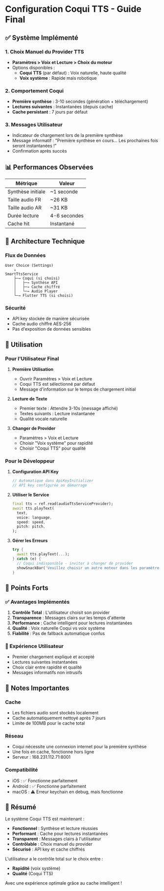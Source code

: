 # Configuration Coqui TTS - Guide Final

## ✅ Système Implémenté

### 1. **Choix Manuel du Provider TTS**
- **Paramètres > Voix et Lecture > Choix du moteur**
- Options disponibles :
  - **Coqui TTS** (par défaut) : Voix naturelle, haute qualité
  - **Voix système** : Rapide mais robotique

### 2. **Comportement Coqui**
- **Première synthèse** : 3-10 secondes (génération + téléchargement)
- **Lectures suivantes** : Instantanées (depuis cache)
- **Cache persistant** : 7 jours par défaut

### 3. **Messages Utilisateur**
- Indicateur de chargement lors de la première synthèse
- Message informatif : "Première synthèse en cours... Les prochaines fois seront instantanées !"
- Confirmation après succès

## 📊 Performances Observées

| Métrique | Valeur |
|----------|--------|
| Synthèse initiale | ~1 seconde |
| Taille audio FR | ~26 KB |
| Taille audio AR | ~31 KB |
| Durée lecture | 4-6 secondes |
| Cache hit | Instantané |

## 🔧 Architecture Technique

### Flux de Données
```
User Choice (Settings)
    ↓
SmartTtsService
    ├─→ Coqui (si choisi)
    │   ├─→ Synthèse API
    │   ├─→ Cache chiffré
    │   └─→ Audio Player
    └─→ Flutter TTS (si choisi)
```

### Sécurité
- API key stockée de manière sécurisée
- Cache audio chiffré AES-256
- Pas d'exposition de données sensibles

## 🎯 Utilisation

### Pour l'Utilisateur Final

1. **Première Utilisation**
   - Ouvrir Paramètres > Voix et Lecture
   - Coqui TTS est sélectionné par défaut
   - Message d'information sur le temps de chargement initial

2. **Lecture de Texte**
   - Premier texte : Attendre 3-10s (message affiché)
   - Textes suivants : Lecture instantanée
   - Qualité vocale naturelle

3. **Changer de Provider**
   - Paramètres > Voix et Lecture
   - Choisir "Voix système" pour rapidité
   - Choisir "Coqui TTS" pour qualité

### Pour le Développeur

1. **Configuration API Key**
   ```dart
   // Automatique dans ApiKeyInitializer
   // API key configurée au démarrage
   ```

2. **Utiliser le Service**
   ```dart
   final tts = ref.read(audioTtsServiceProvider);
   await tts.playText(
     text,
     voice: language,
     speed: speed,
     pitch: pitch,
   );
   ```

3. **Gérer les Erreurs**
   ```dart
   try {
     await tts.playText(...);
   } catch (e) {
     // Coqui indisponible - inviter à changer de provider
     showSnackBar('Veuillez choisir un autre moteur dans les paramètres');
   }
   ```

## 🚀 Points Forts

### ✅ Avantages Implémentés
1. **Contrôle Total** : L'utilisateur choisit son provider
2. **Transparence** : Messages clairs sur les temps d'attente
3. **Performance** : Cache intelligent pour lectures instantanées
4. **Qualité** : Voix naturelle Coqui vs voix système
5. **Fiabilité** : Pas de fallback automatique confus

### 🎯 Expérience Utilisateur
- Premier chargement expliqué et accepté
- Lectures suivantes instantanées
- Choix clair entre rapidité et qualité
- Messages informatifs non intrusifs

## 📝 Notes Importantes

### Cache
- Les fichiers audio sont stockés localement
- Cache automatiquement nettoyé après 7 jours
- Limite de 100MB pour le cache total

### Réseau
- Coqui nécessite une connexion internet pour la première synthèse
- Une fois en cache, fonctionne hors ligne
- Serveur : 168.231.112.71:8001

### Compatibilité
- iOS : ✅ Fonctionne parfaitement
- Android : ✅ Fonctionne parfaitement  
- macOS : ⚠️ Erreur keychain en debug, mais fonctionne

## 🎉 Résumé

Le système Coqui TTS est maintenant :
- **Fonctionnel** : Synthèse et lecture réussies
- **Performant** : Cache pour lectures instantanées
- **Transparent** : Messages clairs à l'utilisateur
- **Contrôlable** : Choix manuel du provider
- **Sécurisé** : API key et cache chiffrés

L'utilisateur a le contrôle total sur le choix entre :
- **Rapidité** (voix système)
- **Qualité** (Coqui TTS)

Avec une expérience optimale grâce au cache intelligent !